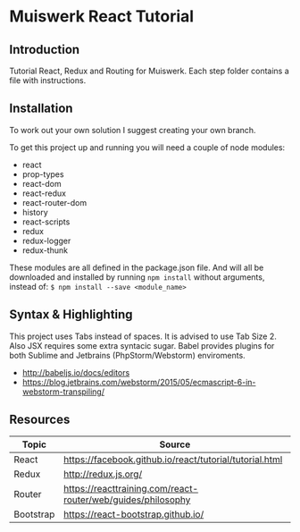 # Muiswerk React Tutorial #

## Introduction ##

Tutorial React, Redux and Routing for Muiswerk. Each step folder contains a file with instructions. 

## Installation ##

To work out your own solution I suggest creating your own branch. 

To get this project up and running you will need a couple of node modules:
 * react 
 * prop-types 
 * react-dom 
 * react-redux 
 * react-router-dom 
 * history
 * react-scripts 
 * redux 
 * redux-logger
 * redux-thunk

These modules are all defined in the package.json file. And will all be downloaded and installed by running  `npm install` without arguments, instead of: `$ npm install --save <module_name>`

## Syntax & Highlighting ##

This project uses Tabs instead of spaces. It is advised to use Tab Size 2. Also JSX requires some extra syntacic sugar. Babel provides plugins for both Sublime and Jetbrains (PhpStorm/Webstorm) enviroments.
 * http://babeljs.io/docs/editors <br />
 * https://blog.jetbrains.com/webstorm/2015/05/ecmascript-6-in-webstorm-transpiling/

## Resources ##

| Topic | Source |
| --- | --- |
| React | https://facebook.github.io/react/tutorial/tutorial.html |
| Redux | http://redux.js.org/ |
| Router | https://reacttraining.com/react-router/web/guides/philosophy | 
| Bootstrap | https://react-bootstrap.github.io/ |
